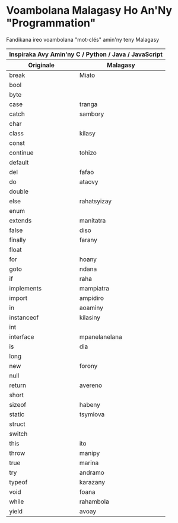 # Voambolana Malagasy Ho An'Ny "Programmation"

Fandikana ireo voambolana "mot-clés" amin'ny teny Malagasy

<table>
  <thead>
    <tr>
      <th colspan="2">Inspiraka Avy Amin'ny C / Python / Java / JavaScript</th>
    </tr>
    <tr>
      <th>Originale</th>
      <th>Malagasy</th>
    </tr>
  </thead>
  <tbody>
    <tr>
      <td>break</td>
      <td>Miato</td>
    </tr>
    <tr>
      <td>bool</td>
      <td></td>
    </tr>
    <tr>
      <td>byte</td>
      <td></td>
    </tr>
    <tr>
      <td>case</td>
      <td>tranga</td>
    </tr>
    <tr>
      <td>catch</td>
      <td>sambory</td>
    </tr>
    <tr>
      <td>char</td>
      <td></td>
    </tr>
    <tr>
      <td>class</td>
      <td>kilasy</td>
    </tr>
    <tr>
      <td>const</td>
      <td></td>
    </tr>
    <tr>
      <td>continue</td>
      <td>tohizo</td>
    </tr>
    <tr>
      <td>default</td>
      <td></td>
    </tr>
    <tr>
      <td>del</td>
      <td>fafao</td>
    </tr>
    <tr>
      <td>do</td>
      <td>ataovy</td>
    </tr>
    <tr>
      <td>double</td>
      <td></td>
    </tr>
    <tr>
      <td>else</td>
      <td>rahatsyizay</td>
    </tr>
    <tr>
      <td>enum</td>
      <td></td>
    </tr>
    <tr>
      <td>extends</td>
      <td>manitatra</td>
    </tr>
    <tr>
      <td>false</td>
      <td>diso</td>
    </tr>
    <tr>
      <td>finally</td>
      <td>farany</td>
    </tr>
    <tr>
      <td>float</td>
      <td></td>
    </tr>
    <tr>
      <td>for</td>
      <td>hoany</td>
    </tr>
    <tr>
      <td>goto</td>
      <td>ndana</td>
    </tr>
    <tr>
      <td>if</td>
      <td>raha</td>
    </tr>
    <tr>
      <td>implements</td>
      <td>mampiatra</td>
    </tr>
    <tr>
      <td>import</td>
      <td>ampidiro</td>
    </tr>
    <tr>
      <td>in</td>
      <td>aoaminy</td>
    </tr>
    <tr>
      <td>instanceof</td>
      <td>kilasiny</td>
    </tr>
    <tr>
      <td>int</td>
      <td></td>
    </tr>
    <tr>
      <td>interface</td>
      <td>mpanelanelana</td>
    </tr>
    <tr>
      <td>is</td>
      <td>dia</td>
    </tr>
    <tr>
      <td>long</td>
      <td></td>
    </tr>
    <tr>
      <td>new</td>
      <td>forony</td>
    </tr>
    <tr>
      <td>null</td>
      <td></td>
    </tr>
    <tr>
      <td>return</td>
      <td>avereno</td>
    </tr>
    <tr>
      <td>short</td>
      <td></td>
    </tr>
    <tr>
      <td>sizeof</td>
      <td>habeny</td>
    </tr>
    <tr>
      <td>static</td>
      <td>tsymiova</td>
    </tr>
    <tr>
      <td>struct</td>
      <td></td>
    </tr>
    <tr>
      <td>switch</td>
      <td></td>
    </tr>
    <tr>
      <td>this</td>
      <td>ito</td>
    </tr>
    <tr>
      <td>throw</td>
      <td>manipy</td>
    </tr>
    <tr>
      <td>true</td>
      <td>marina</td>
    </tr>
    <tr>
      <td>try</td>
      <td>andramo</td>
    </tr>
    <tr>
      <td>typeof</td>
      <td>karazany</td>
    </tr>
    <tr>
      <td>void</td>
      <td>foana</td>
    </tr>
    <tr>
      <td>while</td>
      <td>rahambola</td>
    </tr>
    <tr>
      <td>yield</td>
      <td>avoay</td>
    </tr>
  </tbody>
</table>
